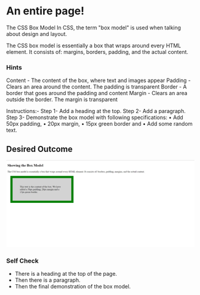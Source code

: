 # An entire page!

The CSS Box Model
In CSS, the term "box model" is used when talking about design and layout.

The CSS box model is essentially a box that wraps around every HTML element. It consists of: margins, borders, padding, and the actual content.

### Hints

Content - The content of the box, where text and images appear
Padding - Clears an area around the content. The padding is transparent
Border - A border that goes around the padding and content
Margin - Clears an area outside the border. The margin is transparent

Instructions:-
Step 1- Add a heading at the top.
Step 2- Add a paragraph.
Step 3- Demonstrate the box model with following specifications: 
        • Add 50px padding,
        • 20px margin,
        • 15px green border and
        • Add some random text.


## Desired Outcome
![desired outcome](./desired_outcome.jpeg)

### Self Check
- There is a heading at the top of the page.
- Then there is a paragraph.
- Then the final demonstration of the box model.



















